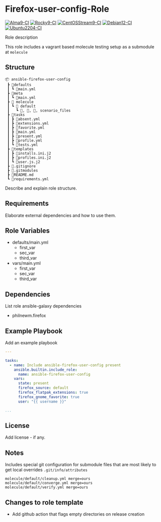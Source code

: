 # Firefox-user-config-Role

[![Alma9-CI](https://github.com/philnewm/ansible-firefox-user-config/actions/workflows/alma9-ci-caller.yml/badge.svg)](https://github.com/philnewm/ansible-firefox-user-config/actions/workflows/alma9-ci-caller.yml)  [![Rocky9-CI](https://github.com/philnewm/ansible-firefox-user-config/actions/workflows/rocky9-ci-caller.yml/badge.svg)](https://github.com/philnewm/ansible-firefox-user-config/actions/workflows/rocky9-ci-caller.yml)  [![CentOSStream9-CI](https://github.com/philnewm/ansible-firefox-user-config/actions/workflows/centosstream9-ci-caller.yml/badge.svg)](https://github.com/philnewm/ansible-firefox-user-config/actions/workflows/centosstream9-ci-caller.yml)  [![Debian12-CI](https://github.com/philnewm/ansible-firefox-user-config/actions/workflows/debian12-ci-caller.yml/badge.svg)](https://github.com/philnewm/ansible-firefox-user-config/actions/workflows/debian12-ci-caller.yml)  [![Ubuntu2204-CI](https://github.com/philnewm/ansible-firefox-user-config/actions/workflows/ubuntu2204-ci-caller.yml/badge.svg)](https://github.com/philnewm/ansible-firefox-user-config/actions/workflows/ubuntu2204-ci-caller.yml)

Role description

This role includes a vagrant based molecule testing setup as a submodule at `molecule`

## Structure

```code
📦 ansible-firefox-user-config
 ┣ 📂defaults
 ┃ ┗ 📜main.yml
 ┣ 📂meta
 ┃ ┗ 📜main.yml
 ┣ 📂 molecule
 ┃ ┗ 📂 default
 ┃   ┗ 📜, 📜, 📜, scenario_files
 ┣ 📂tasks
 ┃ ┣ 📜absent.yml
 ┃ ┣ 📜extensions.yml
 ┃ ┣ 📜favorite.yml
 ┃ ┣ 📜main.yml
 ┃ ┣ 📜present.yml
 ┃ ┣ 📜profile.yml
 ┃ ┗ 📜tests.yml
 ┣ 📂templates
 ┃ ┣ 📜installs.ini.j2
 ┃ ┣ 📜profiles.ini.j2
 ┃ ┗ 📜user.js.j2
 ┣ 📜.gitignore
 ┣ 📜.gitmodules
 ┣ 📜README.md
 ┗ 📜requirements.yml

```

Describe and explain role structure.

## Requirements

Elaborate external dependencies and how to use them.

## Role Variables

* defaults/main.yml
  * first_var
  * sec_var
  * third_var
* vars/main.yml
  * first_var
  * sec_var
  * third_var

## Dependencies

List role ansible-galaxy dependencies

* philnewm.firefox

## Example Playbook

Add an example playbook

```yaml
---

tasks:
  - name: Include ansible-firefox-user-config present
    ansible.builtin.include_role:
      name: ansible-firefox-user-config
    vars:
      state: present
      firefox_source: default
      firefox_flatpak_extensions: true
      firefox_gnome_favorite: true
      user: "{{ username }}"

...
```

## License

Add license - if any.

## Notes

Includes special git configuration for submodule files that are most likely to get local overrides
`.git/info/attributes`

```code
molecule/default/cleanup.yml merge=ours
molecule/default/converge.yml merge=ours
molecule/default/verify.yml merge=ours
```

## Changes to role template

* Add github action that flags empty directories on release creation
